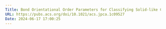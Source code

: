 ```yaml
---
Title: Bond Orientational Order Parameters for Classifying Solid-like Clusters in a Lennard-Jones System near Liquid−Solid Transition and at Solid States | The Journal of Physical Chemistry A
URL: https://pubs.acs.org/doi/10.1021/acs.jpca.1c09527
Date: 2024-06-17 17:00:25
---
```


